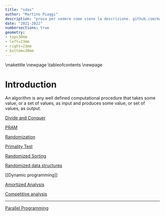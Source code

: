 ```yaml
---
title: "sdas"
author: "Martino Piaggi"
description: "prova per vedere come viene la descrizione. github.com/martinopiaggi/polimi-notes telegram: @martino_piaggi "
date: "2021-2022"
numbersections: true
geometry: 
- top=30mm
- left=23mm
- right=23mm
- bottom=30mm
---
```


\maketitle
\newpage
\tableofcontents
\newpage

# Introduction

An algorithm is any well defined computational procedure that takes some value, or a set of values, as input and produces some value, or set of values, as output.

[Divide and Conquer](Divide%20and%20Conquer.md)

[PRAM](PRAM.md) 

[Randomization](Randomization.md)

[Primality Test](Primality%20Test.md)

[Randomized Sorting](Randomized%20Sorting.md)

[Randomized data structures](Randomized%20data%20structures.md) 

[[Dynamic programming]] 

[Amortized Analysis](Amortized%20Analysis.md) 

[Competitive analysis](Competitive%20analysis.md) 

---

[Parallel Programming](Parallel%20Programming.md) 